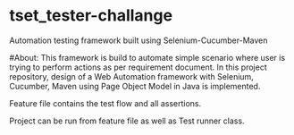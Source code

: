 # tset_tester-challange

Automation testing framework built using Selenium-Cucumber-Maven

#About:
This framework is build to automate simple scenario where user is trying to perform actions as per requirement document.
In this project repository, design of a Web Automation framework with Selenium, Cucumber, Maven using Page Object Model in Java is implemented.

Feature file contains the test flow and all assertions.

Project can be run from feature file as well as Test runner class.
